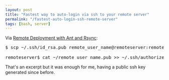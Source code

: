 ```yaml
---
layout: post
title: "Fastest way to auto-login via ssh to your remote server"
permalink: "/fastest-auto-login-ssh-remote-server"
tags: [bash, server]
---
```


Via <a href="http://topecoders.blogspot.com/2010/04/remote-deployment-with-ant-and-rsync.html">Remote Deployment with Ant and Rsync</a>:
<pre>$ scp ~/.ssh/id_rsa.pub remote_user_name@remoteserver:remote_user_name.pub

remoteserver$ cat ~/remote_user_name.pub &gt;&gt; ~/.ssh/authorized_keys</pre>
That's an excerpt but it was enough for me, having a public ssh key generated since before.
